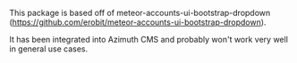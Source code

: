 This package is based off of meteor-accounts-ui-bootstrap-dropdown (https://github.com/erobit/meteor-accounts-ui-bootstrap-dropdown).

It has been integrated into Azimuth CMS and probably won't work very well in general use cases.
